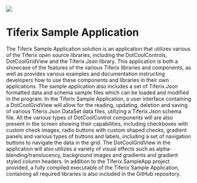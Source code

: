 ![](http://www.tiferix.com/Logos/TiferixSoftwareLogo.jpg)



# Tiferix Sample Application
The Tiferix Sample Application solution is an application that utilizes various of the Tiferix open source libraries, including the DotCoolControls, DotCoolGridView and the Tiferix.Json library.  This application is both a showcase of the features of the various Tiferix libraries and components, as well as provides various examples and documentation instructing developers how to use these components and libraries in their own applications.  The sample application also includes a set of Tiferix.Json formatted data and schema sample files which can be loaded and modified in the program.  In the Tiferix Sample Application, a  user interface containing a DotCoolGridView will allow for the reading, updating, deletion and saving of various Tiferix.Json DataSet data files, utilizing a Tiferix.Json schema file.  All the various types of DotCoolControl components will are also present in the screen showing their capabilities, including checkboxes with custom check images, radio buttons with custom shaped checks, gradient panels and various types of buttons and labels, including a set of navigation buttons to navigate the data in the grid.  The DotCoolGridView in the application will also utilizes a variety of visual effects such as alpha-blending/translucency, background images and gradients and gradient styled column headers.  In addition to the Tiferix.SampleApp project provided, a fully compiled executable of the Tiferix Sample Application, containing all required libraries is also included in the GitHub repository.